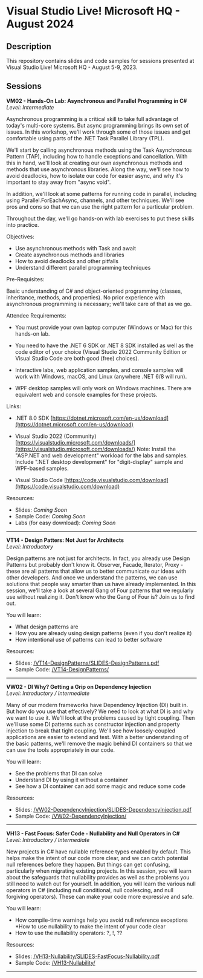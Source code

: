 # Visual Studio Live! Microsoft HQ - August 2024  

## Description  
This repository contains slides and code samples for sessions presented at Visual Studio Live! Microsoft HQ - August 5-9, 2023.  

## Sessions  

**VM02 - Hands-On Lab: Asynchronous and Parallel Programming in C#**  
*Level: Intermediate*  

Asynchronous programming is a critical skill to take full advantage of today's multi-core systems. But async programming brings its own set of issues. In this workshop, we'll work through some of those issues and get comfortable using parts of the .NET Task Parallel Library (TPL).  

We'll start by calling asynchronous methods using the Task Asynchronous Pattern (TAP), including how to handle exceptions and cancellation. With this in hand, we'll look at creating our own asynchronous methods and methods that use asynchronous libraries. Along the way, we'll see how to avoid deadlocks, how to isolate our code for easier async, and why it's important to stay away from "async void".  

In addition, we'll look at some patterns for running code in parallel, including using Parallel.ForEachAsync, channels, and other techniques. We'll see pros and cons so that we can use the right pattern for a particular problem.  

Throughout the day, we'll go hands-on with lab exercises to put these skills into practice.  

Objectives:  

* Use asynchronous methods with Task and await  
* Create asynchronous methods and libraries  
* How to avoid deadlocks and other pitfalls  
* Understand different parallel programming techniques  

Pre-Requisites:  

Basic understanding of C# and object-oriented programming (classes, inheritance, methods, and properties). No prior experience with asynchronous programming is necessary; we'll take care of that as we go.  

Attendee Requirements:

* You must provide your own laptop computer (Windows or Mac) for this hands-on lab.

* You need to have the .NET 6 SDK or .NET 8 SDK installed as well as the code editor of your choice (Visual Studio 2022 Community Edition or Visual Studio Code are both good (free) choices).

* Interactive labs, web application samples, and console samples will work with Windows, macOS, and Linux (anywhere .NET 6/8 will run).

* WPF desktop samples will only work on Windows machines. There are equivalent web and console examples for these projects.

Links:

* .NET 8.0 SDK
[https://dotnet.microsoft.com/en-us/download](https://dotnet.microsoft.com/en-us/download)

* Visual Studio 2022 (Community)
[https://visualstudio.microsoft.com/downloads/](https://visualstudio.microsoft.com/downloads/)
Note: Install the "ASP.NET and web development" workload for the labs and samples. Include ".NET desktop development" for "digit-display" sample and WPF-based samples.

* Visual Studio Code
[https://code.visualstudio.com/download](https://code.visualstudio.com/download)

Resources:  
* Slides: *Coming Soon*
* Sample Code: *Coming Soon*  
* Labs (for easy download): *Coming Soon*

---  

**VT14 - Design Patters: Not Just for Architects**  
*Level: Introductory*  

Design patterns are not just for architects. In fact, you already use Design Patterns but probably don't know it. Observer, Facade, Iterator, Proxy - these are all patterns that allow us to better communicate our ideas with other developers. And once we understand the patterns, we can use solutions that people way smarter than us have already implemented. In this session, we'll take a look at several Gang of Four patterns that we regularly use without realizing it. Don't know who the Gang of Four is? Join us to find out.

You will learn:

* What design patterns are
* How you are already using design patterns (even if you don't realize it)
* How intentional use of patterns can lead to better software  

Resources:  
* Slides: [/VT14-DesignPatterns/SLIDES-DesignPatterns.pdf](./VT14-DesignPatterns/SLIDES-DesignPatterns.pdf)
* Sample Code: [/VT14-DesignPatterns/](./VT14-DesignPatterns/)

---

**VW02 - DI Why? Getting a Grip on Dependency Injection**  
*Level: Introductory / Intermediate*  

Many of our modern frameworks have Dependency Injection (DI) built in. But how do you use that effectively? We need to look at what DI is and why we want to use it. We'll look at the problems caused by tight coupling. Then we'll use some DI patterns such as constructor injection and property injection to break that tight coupling. We'll see how loosely-coupled applications are easier to extend and test. With a better understanding of the basic patterns, we'll remove the magic behind DI containers so that we can use the tools appropriately in our code.

You will learn:

* See the problems that DI can solve
* Understand DI by using it without a container
* See how a DI container can add some magic and reduce some code  

Resources:  
* Slides: [/VW02-DependencyInjection/SLIDES-DependencyInjection.pdf](./VW02-DependencyInjection/SLIDES-DependencyInjection.pdf)
* Sample Code: [/VW02-DependencyInjection/](./VW02-DependencyInjection/)

---

**VH13 - Fast Focus: Safer Code - Nullability and Null Operators in C#**  
*Level: Introductory / Intermediate*  

New projects in C# have nullable reference types enabled by default. This helps make the intent of our code more clear, and we can catch potential null references before they happen. But things can get confusing, particularly when migrating existing projects. In this session, you will learn about the safeguards that nullability provides as well as the problems you still need to watch out for yourself. In addition, you will learn the various null operators in C# (including null conditional, null coalescing, and null forgiving operators). These can make your code more expressive and safe.

You will learn:

* How compile-time warnings help you avoid null reference exceptions
*How to use nullability to make the intent of your code clear
* How to use the nullability operators: ?, !, ??  

Resources:  
* Slides: [/VH13-Nullability/SLIDES-FastFocus-Nullability.pdf](./VH13-Nullability/SLIDES-FastFocus-Nullability.pdf)
* Sample Code: [/VH13-Nullability/](./VH13-Nullability/)

---
    